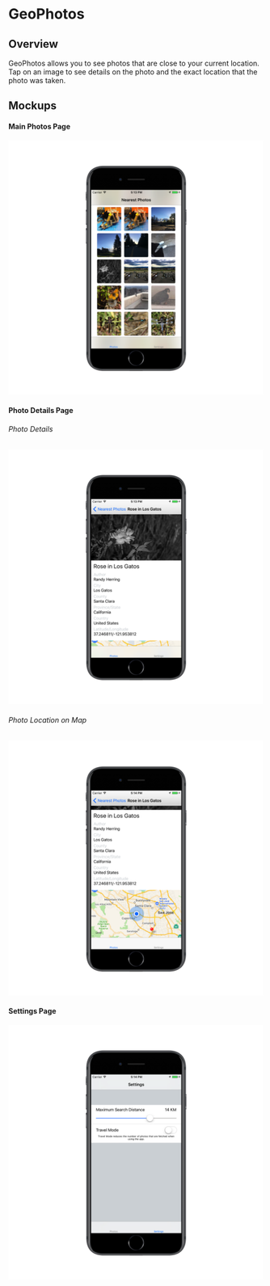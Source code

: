 # GeoPhotos

## Overview
GeoPhotos allows you to see photos that are close to your current location. Tap on an image to see details on the photo and the exact location that the photo was taken.

## Mockups
#### Main Photos Page
![mock-mainpage]

#### Photo Details Page
###### Photo Details
![mock-detail1]
###### Photo Location on Map
![mock-detail2]

#### Settings Page
![mock-settings]

[mock-detail1]: https://github.com/nkanetka/GeoPhotos/blob/master/Mockups/Mock_Detail1.png
[mock-detail2]: https://github.com/nkanetka/GeoPhotos/blob/master/Mockups/Mock_Detail2.png
[mock-settings]: https://github.com/nkanetka/GeoPhotos/blob/master/Mockups/Mock_Settings.png
[mock-mainpage]: https://github.com/nkanetka/GeoPhotos/blob/master/Mockups/Mock_MainScreen.png
